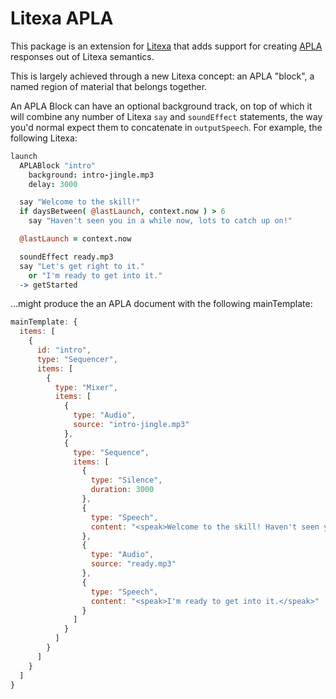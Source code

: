 # Litexa APLA

This package is an extension for [Litexa](www.litexa.com) that
adds support for creating [APLA](https://developer.amazon.com/en-US/docs/alexa/alexa-presentation-language/apl-for-audio-reference.html)
responses out of Litexa semantics.

This is largely achieved through a new Litexa concept: an APLA
"block", a named region of material that belongs together.

An APLA Block can have an optional background track, on top of
which it will combine any number of Litexa `say` and `soundEffect`
statements, the way you'd normal expect them to concatenate in
`outputSpeech`. For example, the following Litexa:

```coffeescript
launch
  APLABlock "intro"
    background: intro-jingle.mp3
    delay: 3000

  say "Welcome to the skill!"
  if daysBetween( @lastLaunch, context.now ) > 6
    say "Haven't seen you in a while now, lots to catch up on!"

  @lastLaunch = context.now

  soundEffect ready.mp3
  say "Let's get right to it."
    or "I'm ready to get into it."
  -> getStarted

```

...might produce the an APLA document with the following mainTemplate:

```javascript
mainTemplate: {
  items: [
    {
      id: "intro",
      type: "Sequencer",
      items: [
        {
          type: "Mixer",
          items: [
            {
              type: "Audio",
              source: "intro-jingle.mp3"
            },
            {
              type: "Sequence",
              items: [
                {
                  type: "Silence",
                  duration: 3000
                },
                {
                  type: "Speech",
                  content: "<speak>Welcome to the skill! Haven't seen you in a while now, lots to catch up on!</speak>"
                },
                {
                  type: "Audio",
                  source: "ready.mp3"
                },
                {
                  type: "Speech",
                  content: "<speak>I'm ready to get into it.</speak>"
                }
              ]
            }
          ]
        }
      ]
    }
  ]
}
```